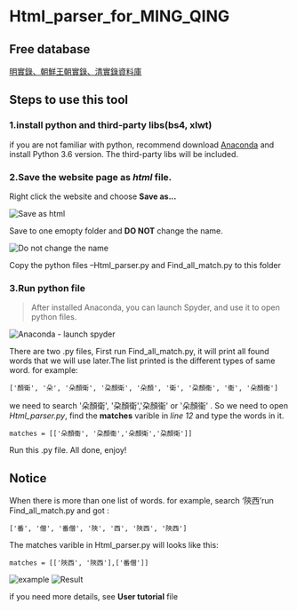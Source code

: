# Html_parser_for_MING_QING
## Free database
[明實錄、朝鮮王朝實錄、清實錄資料庫](http://hanchi.ihp.sinica.edu.tw/mql/login.html)
## Steps to use this tool
### 1.install python and third-party libs(bs4, xlwt)
if you are not familiar with python, recommend download [Anaconda](https://www.anaconda.com/download/) and install Python 3.6 version. The third-party libs will be included.
### 2.Save the website page as *html* file.
Right click the website and choose **Save as...**

![Save as html](https://image.ibb.co/nfw7KS/img1_web.jpg)

Save to one emopty folder and **DO NOT** change the name.

![Do not change the name](https://image.ibb.co/gZg7KS/img2_folder.jpg)

Copy the python files –Html_parser.py and Find_all_match.py  to this folder
### 3.Run python file
> After installed Anaconda, you can launch Spyder, and use it to open python files.

![Anaconda - launch spyder](https://image.ibb.co/dfs3tn/1525764019_1.png)

There are two .py files, First run Find_all_match.py, it will print all found words that we will use later.The list printed is the different types of same word.
for example:

`['顏衛', '朵', '朵顏衛', '朶顏衛', '朵顏', '衛', '朶顏衞', '衞', '朵顏衞']`

we need to search '朵顏衛', '朶顏衛','朶顏衞' or '朵顏衞' .
So we need to open  *Html_parser.py*, find the **matches** varible in *line 12* and type the words in it.

`matches = [['朵顏衞', '朶顏衞','朵顏衛','朶顏衛']]`

Run this .py file.
All done, enjoy! 
## Notice
When there is more than one list of words. for example, search ‘陝西’run Find_all_match.py and got :

`['番', '僧', '番僧', '陜', '西', '陜西', '陝西']`

The matches varible in Html_parser.py will looks like this: 

`matches = [['陜西', '陝西'],['番僧']]`

![example](https://image.ibb.co/myB2m7/img4_spyder.jpg)
![Result](https://image.ibb.co/hMkCm7/img5_results.jpg)


if you need more details, see **User tutorial** file
